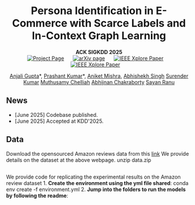 <div align="center">
<h1> Persona Identification in E-Commerce with Scarce Labels and In-Context Graph Learning </h1>

**ACK SIGKDD 2025**  
<a href='https://kshitijbhat.github.io/glidr/' style="margin-right: 20px;"><img src='https://img.shields.io/badge/Project Page-GLiDR-darkgreen' alt='Project Page'></a>
<a href="https://arxiv.org/abs/2312.00068" style="margin-right: 20px;"><img src='https://img.shields.io/badge/Paper-arXiv-maroon' alt='arXiv page'></a>
<a href="https://arxiv.org/abs/2312.00068" style="margin-right: 20px;"><img src='https://img.shields.io/badge/Paper-CvF-blue' alt='IEEE Xplore Paper'></a>
<a href="https://arxiv.org/abs/2312.00068" style="margin-right: 20px;"><img src='https://img.shields.io/badge/Supplementary-CvF-blue' alt='IEEE Xplore Paper'></a>

[Anjali Gupta](https://anjaliakg17.github.io/about/)\*,
[Prashant Kumar](https://prashkmr.github.io)\*,
[Aniket Mishra](https://www.linkedin.com/in/aniket-mishra-bab8a81b5),
[Abhishekh Singh](https://www.linkedin.com/in/iasingh)
[Surender Kumar](https://www.linkedin.com/in/surenderk)
[Muthusamy Chelliah](https://www.linkedin.com/in/muthusamy-chelliah-28b3b0)
[Abhijnan Chakraborty](https://cse.iitkgp.ac.in/~abhijnan/)
[Sayan Ranu](https://www.cse.iitd.ac.in/~sayan/)<br/>
</div>

## News
- [June 2025] Codebase published.
- [June 2025] Accepted at KDD'2025.

## Data
Download the opensourced Amazon reviews data from this [link](https://github.com/idea-iitd/persona/blob/master/amazon_reviews/data.zip)
We provide details on the dataset at the above webpage.
unzip data.zip

## 
We provide code for replicating the experimental results on the Amazon review dataset 
    1. **Create the environment using the yml file shared**:
         conda env create -f environment.yml
    2. **Jump into the folders to run the models by following the readme**:
    
    


